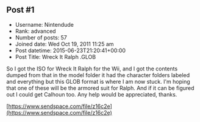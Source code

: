 ## Post #1
- Username: Nintendude
- Rank: advanced
- Number of posts: 57
- Joined date: Wed Oct 19, 2011 11:25 am
- Post datetime: 2015-06-23T21:20:41+00:00
- Post Title: Wreck It Ralph .GLOB

So I got the ISO for Wreck It Ralph for the Wii, and I got the contents dumped from that in the model folder it had the character folders labeled and everything but this GLOB format is where I am now stuck. I'm hoping that one of these will be the armored suit for Ralph. And if it can be figured out I could get Calhoun too. Any help would be appreciated, thanks. 

[https://www.sendspace.com/file/z16c2e](https://www.sendspace.com/file/z16c2e)
